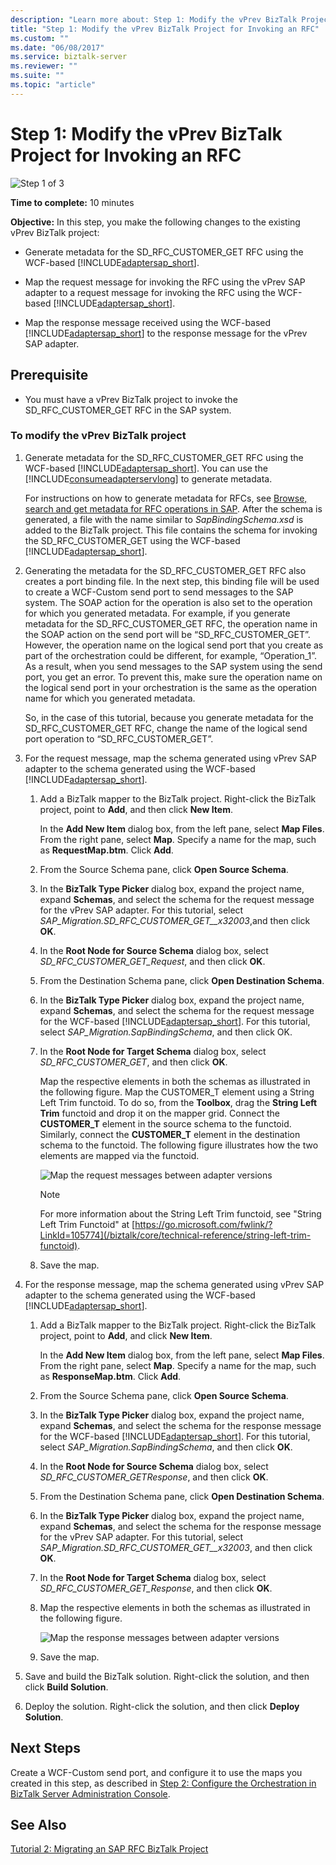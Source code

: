 ```yaml
---
description: "Learn more about: Step 1: Modify the vPrev BizTalk Project for Invoking an RFC"
title: "Step 1: Modify the vPrev BizTalk Project for Invoking an RFC"
ms.custom: ""
ms.date: "06/08/2017"
ms.service: biztalk-server
ms.reviewer: ""
ms.suite: ""
ms.topic: "article"
---
```

# Step 1: Modify the vPrev BizTalk Project for Invoking an RFC
![Step 1 of 3](../../adapters-and-accelerators/adapter-oracle-database/media/step-1of3.gif "Step_1of3")

 **Time to complete:** 10 minutes

 **Objective:** In this step, you make the following changes to the existing vPrev BizTalk project:

- Generate metadata for the SD_RFC_CUSTOMER_GET RFC using the WCF-based [!INCLUDE[adaptersap_short](../../includes/adaptersap-short-md.md)].

- Map the request message for invoking the RFC using the vPrev SAP adapter to a request message for invoking the RFC using the WCF-based [!INCLUDE[adaptersap_short](../../includes/adaptersap-short-md.md)].

- Map the response message received using the WCF-based [!INCLUDE[adaptersap_short](../../includes/adaptersap-short-md.md)] to the response message for the vPrev SAP adapter.

## Prerequisite

-   You must have a vPrev BizTalk project to invoke the SD_RFC_CUSTOMER_GET RFC in the SAP system.

### To modify the vPrev BizTalk project

1. Generate metadata for the SD_RFC_CUSTOMER_GET RFC using the WCF-based [!INCLUDE[adaptersap_short](../../includes/adaptersap-short-md.md)]. You can use the [!INCLUDE[consumeadapterservlong](../../includes/consumeadapterservlong-md.md)] to generate metadata.

    For instructions on how to generate metadata for RFCs, see [Browse, search and get metadata for RFC operations in SAP](../../adapters-and-accelerators/adapter-sap/browse-search-and-get-metadata-for-rfc-operations-in-sap.md). After the schema is generated, a file with the name similar to *SapBindingSchema.xsd* is added to the BizTalk project. This file contains the schema for invoking the SD_RFC_CUSTOMER_GET using the WCF-based [!INCLUDE[adaptersap_short](../../includes/adaptersap-short-md.md)].

2. Generating the metadata for the SD_RFC_CUSTOMER_GET RFC also creates a port binding file. In the next step, this binding file will be used to create a WCF-Custom send port to send messages to the SAP system. The SOAP action for the operation is also set to the operation for which you generated metadata. For example, if you generate metadata for the SD_RFC_CUSTOMER_GET RFC, the operation name in the SOAP action on the send port will be “SD_RFC_CUSTOMER_GET”. However, the operation name on the logical send port that you create as part of the orchestration could be different, for example, “Operation_1”. As a result, when you send messages to the SAP system using the send port, you get an error. To prevent this, make sure the operation name on the logical send port in your orchestration is the same as the operation name for which you generated metadata.

    So, in the case of this tutorial, because you generate metadata for the SD_RFC_CUSTOMER_GET RFC, change the name of the logical send port operation to “SD_RFC_CUSTOMER_GET”.

3. For the request message, map the schema generated using vPrev SAP adapter to the schema generated using the WCF-based [!INCLUDE[adaptersap_short](../../includes/adaptersap-short-md.md)].

   1. Add a BizTalk mapper to the BizTalk project. Right-click the BizTalk project, point to **Add**, and then click **New Item**.

       In the **Add New Item** dialog box, from the left pane, select **Map Files**. From the right pane, select **Map**. Specify a name for the map, such as **RequestMap.btm**. Click **Add**.

   2. From the Source Schema pane, click **Open Source Schema**.

   3. In the **BizTalk Type Picker** dialog box, expand the project name, expand **Schemas**, and select the schema for the request message for the vPrev SAP adapter. For this tutorial, select *SAP_Migration.SD_RFC_CUSTOMER_GET__x32003*,and then click **OK**.

   4. In the **Root Node for Source Schema** dialog box, select *SD_RFC_CUSTOMER_GET_Request*, and then click **OK**.

   5. From the Destination Schema pane, click **Open Destination Schema**.

   6. In the **BizTalk Type Picker** dialog box, expand the project name, expand **Schemas**, and select the schema for the request message for the WCF-based [!INCLUDE[adaptersap_short](../../includes/adaptersap-short-md.md)]. For this tutorial, select *SAP_Migration.SapBindingSchema*, and then click OK.

   7. In the **Root Node for Target Schema** dialog box, select *SD_RFC_CUSTOMER_GET*, and then click **OK**.

       Map the respective elements in both the schemas as illustrated in the following figure. Map the CUSTOMER_T element using a String Left Trim functoid. To do so, from the **Toolbox**, drag the **String Left Trim** functoid and drop it on the mapper grid. Connect the **CUSTOMER_T** element in the source schema to the functoid. Similarly, connect the **CUSTOMER_T** element in the destination schema to the functoid. The following figure illustrates how the two elements are mapped via the functoid.

       ![Map the request messages between adapter versions](../../adapters-and-accelerators/adapter-sap/media/f12f280d-766f-4647-bced-435354206fb9.gif "f12f280d-766f-4647-bced-435354206fb9")

      > [!NOTE]
      >  For more information about the String Left Trim functoid, see "String Left Trim Functoid" at [https://go.microsoft.com/fwlink/?LinkId=105774](/biztalk/core/technical-reference/string-left-trim-functoid).

   8. Save the map.

4. For the response message, map the schema generated using vPrev SAP adapter to the schema generated using the WCF-based [!INCLUDE[adaptersap_short](../../includes/adaptersap-short-md.md)].

   1. Add a BizTalk mapper to the BizTalk project. Right-click the BizTalk project, point to **Add**, and click **New Item**.

       In the **Add New Item** dialog box, from the left pane, select **Map Files**. From the right pane, select **Map**. Specify a name for the map, such as **ResponseMap.btm**. Click **Add**.

   2. From the Source Schema pane, click **Open Source Schema**.

   3. In the **BizTalk Type Picker** dialog box, expand the project name, expand **Schemas**, and select the schema for the response message for the WCF-based [!INCLUDE[adaptersap_short](../../includes/adaptersap-short-md.md)]. For this tutorial, select *SAP_Migration.SapBindingSchema*, and then click **OK**.

   4. In the **Root Node for Source Schema** dialog box, select *SD_RFC_CUSTOMER_GETResponse*, and then click **OK**.

   5. From the Destination Schema pane, click **Open Destination Schema**.

   6. In the **BizTalk Type Picker** dialog box, expand the project name, expand **Schemas**, and select the schema for the response message for the vPrev SAP adapter. For this tutorial, select *SAP_Migration.SD_RFC_CUSTOMER_GET__x32003*, and then click **OK**.

   7. In the **Root Node for Target Schema** dialog box, select *SD_RFC_CUSTOMER_GET_Response*, and then click **OK**.

   8. Map the respective elements in both the schemas as illustrated in the following figure.

       ![Map the response messages between adapter versions](../../adapters-and-accelerators/adapter-sap/media/d8dddaba-d978-4159-bcc6-6a6bfee36564.gif "d8dddaba-d978-4159-bcc6-6a6bfee36564")

   9. Save the map.

5. Save and build the BizTalk solution. Right-click the solution, and then click **Build Solution**.

6. Deploy the solution. Right-click the solution, and then click **Deploy Solution**.

## Next Steps
 Create a WCF-Custom send port, and configure it to use the maps you created in this step, as described in [Step 2: Configure the Orchestration in BizTalk Server Administration Console](../../adapters-and-accelerators/adapter-sap/step-2-configure-the-orchestration-in-biztalk-server-administration-console1.md).

## See Also
 [Tutorial 2: Migrating an SAP RFC BizTalk Project](../../adapters-and-accelerators/adapter-sap/tutorial-2-migrating-an-sap-rfc-biztalk-project.md)
